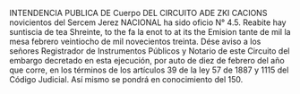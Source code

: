 INTENDENCIA
PUBLICA
DE
Cuerpo
DEL CIRCUITO
ADE
ZKI
CACIONS
novicientos
del Sercem Jerez
NACIONAL
ha sido
oficio N° 4.5.
Reabite hay suntiscia de tea
Shreinte, to the fa la
enot
to at
its the
Emision
tante
de mil
la mesa
febrero veintiocho de mil novecientos treinta.
Dése aviso a los señores Registrador de Instrumentos Públicos y Notario de este Circuito del embargo decretado en esta ejecución, por auto de diez de febrero del año que corre, en los términos de los artículos 39 de la ley 57 de 1887 y 1115 del Código Judicial. Así mismo se pondrá en conocimiento del 150.
